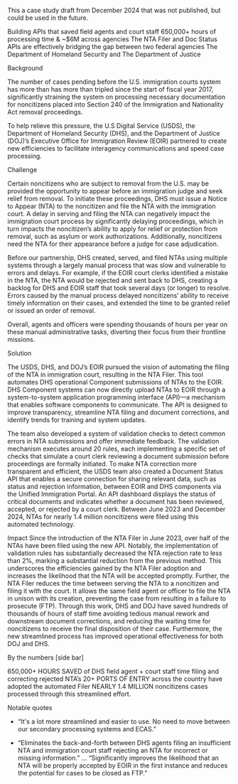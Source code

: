 This a case study draft from December 2024 that was not published, but could be used in the future.

Building APIs that saved field agents and court staff 650,000+ hours of processing time & ~$6M across agencies
The NTA Filer and Doc Status APIs are effectively bridging the gap between two federal agencies
The Department of Homeland Security and The Department of Justice

Background

The number of cases pending before the U.S. immigration courts system has more than has more than tripled since the start of fiscal year 2017, significantly straining the system on processing necessary documentation for noncitizens placed into Section 240 of the Immigration and Nationality Act removal proceedings.

To help relieve this pressure, the U.S Digital Service (USDS), the Department of Homeland Security (DHS), and the Department of Justice (DOJ)’s Executive Office for Immigration Review (EOIR) partnered to create new efficiencies to facilitate interagency communications and speed case processing.

Challenge

Certain noncitizens who are subject to removal from the U.S. may be provided the opportunity to appear before an immigration judge and seek relief from removal. To initiate these proceedings, DHS must issue a Notice to Appear (NTA) to the noncitizen and file the NTA with the immigration court. A delay in serving and filing the NTA can negatively impact the immigration court process by significantly delaying proceedings, which in turn impacts the noncitizen’s ability to apply for relief or protection from removal, such as asylum or work authorizations. Additionally, noncitizens need the NTA for their appearance before a judge for case adjudication.

Before our partnership, DHS created, served, and filed NTAs using multiple systems through a largely manual process that was slow and vulnerable to errors and delays. For example, if the EOIR court clerks identified a mistake in the NTA, the NTA would be rejected and sent back to DHS, creating a backlog for DHS and EOIR staff that took several days (or longer) to resolve. Errors caused by the manual process delayed noncitizens’ ability to receive timely information on their cases, and extended the time to be granted relief or issued an order of removal.

Overall, agents and officers were spending thousands of hours per year on these manual administrative tasks, diverting their focus from their frontline missions.

Solution

The USDS, DHS, and DOJ’s EOIR pursued the vision of automating the filing of the NTA in immigration court, resulting in the NTA Filer. This tool automates DHS operational Component submissions of NTAs to the EOIR. DHS Component systems can now directly upload NTAs to EOIR through a system-to-system application programming interface (API)—a mechanism that enables software components to communicate. The API is designed to improve transparency, streamline NTA filing and document corrections, and identify trends for training and system updates.

The team also developed a system of validation checks to detect common errors in NTA submissions and offer immediate feedback. The validation mechanism executes around 20 rules, each implementing a specific set of checks that simulate a court clerk reviewing a document submission before proceedings are formally initiated.
To make NTA correction more transparent and efficient, the USDS team also created a Document Status API that enables a secure connection for sharing relevant data, such as status and rejection information, between EOIR and DHS components via the Unified Immigration Portal. An API dashboard displays the status of critical documents and indicates whether a document has been reviewed, accepted, or rejected by a court clerk.
Between June 2023 and December 2024, NTAs for nearly 1.4 million noncitizens were filed using this automated technology.

Impact
Since the introduction of the NTA Filer in June 2023, over half of the NTAs have been filed using the new API. Notably, the implementation of validation rules has substantially decreased the NTA rejection rate to less than 2%, marking a substantial reduction from the previous method. This underscores the efficiencies gained by the NTA Filer adoption and increases the likelihood that the NTA will be accepted promptly.
Further, the NTA Filer reduces the time between serving the NTA to a noncitizen and filing it with the court. It allows the same field agent or officer to file the NTA in unison with its creation, preventing the case from resulting in a failure to prosecute (FTP).
Through this work, DHS and DOJ have saved hundreds of thousands of hours of staff time avoiding tedious manual rework and downstream document corrections, and reducing the waiting time for noncitizens to receive the final disposition of their case. Furthermore, the new streamlined process has improved operational effectiveness for both DOJ and DHS.

By the numbers [side bar]

650,000+ HOURS SAVED 
of DHS field agent + court staff time filing and correcting rejected NTA’s	20+ PORTS OF ENTRY
across the country have adopted the automated Filer	NEARLY 1.4 MILLION noncitizens 
cases processed through this streamlined effort.


Notable quotes

-	 “It's a lot more streamlined and easier to use. No need to move between our secondary processing systems and ECAS.”

-	“Eliminates the back-and-forth between DHS agents filing an insufficient NTA and immigration court staff rejecting an NTA for incorrect or missing information.” … “Significantly improves the likelihood that an NTA will be properly accepted by EOIR in the first instance and reduces the potential for cases to be closed as FTP.”  

